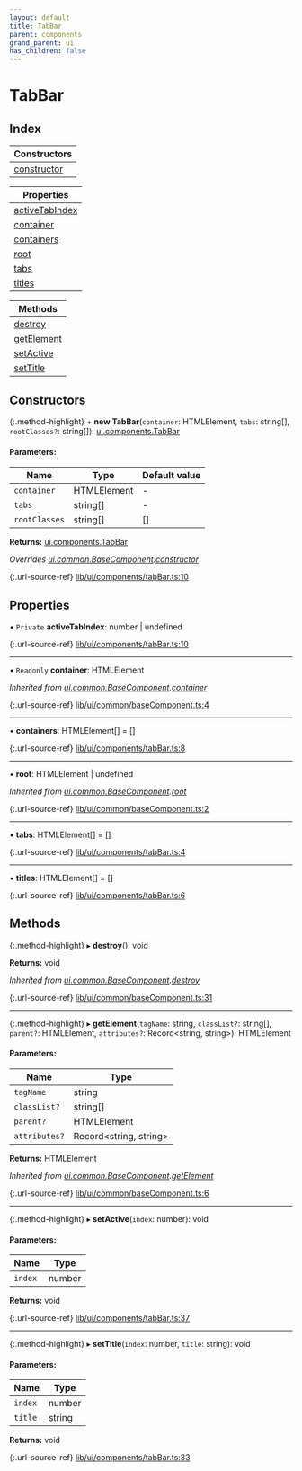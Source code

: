 ```yaml
---
layout: default
title: TabBar
parent: components
grand_parent: ui
has_children: false
---
```


# TabBar

## Index

| Constructors |
|-----------|
| [constructor](#constructor) |

| Properties |
|-----------|
| [activeTabIndex](#activetabindex) |
| [container](#container) |
| [containers](#containers) |
| [root](#root) |
| [tabs](#tabs) |
| [titles](#titles) |

| Methods |
|-----------|
| [destroy](#destroy) |
| [getElement](#getelement) |
| [setActive](#setactive) |
| [setTitle](#settitle) |

## Constructors

{:.method-highlight}
\+ **new TabBar**(`container`: HTMLElement, `tabs`: string[], `rootClasses?`: string[]): [ui.components.TabBar](../ui_components_tabbar)

#### Parameters:

Name | Type | Default value |
------ | ------ | ------ |
`container` | HTMLElement | - |
`tabs` | string[] | - |
`rootClasses` | string[] | [] |

**Returns:** [ui.components.TabBar](../ui_components_tabbar)

*Overrides [ui.common.BaseComponent](../ui_common_basecomponent).[constructor](../ui_common_basecomponent#constructor)*

{:.url-source-ref}
[lib/ui/components/tabBar.ts:10](https://github.com/ascentcore/dataspot/blob/236fcea/lib/ui/components/tabBar.ts#L10)

## Properties

• `Private` **activeTabIndex**: number \| undefined

{:.url-source-ref}
[lib/ui/components/tabBar.ts:10](https://github.com/ascentcore/dataspot/blob/236fcea/lib/ui/components/tabBar.ts#L10)

___

• `Readonly` **container**: HTMLElement

*Inherited from [ui.common.BaseComponent](../ui_common_basecomponent).[container](../ui_common_basecomponent#container)*

{:.url-source-ref}
[lib/ui/common/baseComponent.ts:4](https://github.com/ascentcore/dataspot/blob/236fcea/lib/ui/common/baseComponent.ts#L4)

___

•  **containers**: HTMLElement[] = []

{:.url-source-ref}
[lib/ui/components/tabBar.ts:8](https://github.com/ascentcore/dataspot/blob/236fcea/lib/ui/components/tabBar.ts#L8)

___

•  **root**: HTMLElement \| undefined

*Inherited from [ui.common.BaseComponent](../ui_common_basecomponent).[root](../ui_common_basecomponent#root)*

{:.url-source-ref}
[lib/ui/common/baseComponent.ts:2](https://github.com/ascentcore/dataspot/blob/236fcea/lib/ui/common/baseComponent.ts#L2)

___

•  **tabs**: HTMLElement[] = []

{:.url-source-ref}
[lib/ui/components/tabBar.ts:4](https://github.com/ascentcore/dataspot/blob/236fcea/lib/ui/components/tabBar.ts#L4)

___

•  **titles**: HTMLElement[] = []

{:.url-source-ref}
[lib/ui/components/tabBar.ts:6](https://github.com/ascentcore/dataspot/blob/236fcea/lib/ui/components/tabBar.ts#L6)

## Methods

{:.method-highlight}
▸ **destroy**(): void

**Returns:** void

*Inherited from [ui.common.BaseComponent](../ui_common_basecomponent).[destroy](../ui_common_basecomponent#destroy)*

{:.url-source-ref}
[lib/ui/common/baseComponent.ts:31](https://github.com/ascentcore/dataspot/blob/236fcea/lib/ui/common/baseComponent.ts#L31)

___

{:.method-highlight}
▸ **getElement**(`tagName`: string, `classList?`: string[], `parent?`: HTMLElement, `attributes?`: Record\<string, string>): HTMLElement

#### Parameters:

Name | Type |
------ | ------ |
`tagName` | string |
`classList?` | string[] |
`parent?` | HTMLElement |
`attributes?` | Record\<string, string> |

**Returns:** HTMLElement

*Inherited from [ui.common.BaseComponent](../ui_common_basecomponent).[getElement](../ui_common_basecomponent#getelement)*

{:.url-source-ref}
[lib/ui/common/baseComponent.ts:6](https://github.com/ascentcore/dataspot/blob/236fcea/lib/ui/common/baseComponent.ts#L6)

___

{:.method-highlight}
▸ **setActive**(`index`: number): void

#### Parameters:

Name | Type |
------ | ------ |
`index` | number |

**Returns:** void

{:.url-source-ref}
[lib/ui/components/tabBar.ts:37](https://github.com/ascentcore/dataspot/blob/236fcea/lib/ui/components/tabBar.ts#L37)

___

{:.method-highlight}
▸ **setTitle**(`index`: number, `title`: string): void

#### Parameters:

Name | Type |
------ | ------ |
`index` | number |
`title` | string |

**Returns:** void

{:.url-source-ref}
[lib/ui/components/tabBar.ts:33](https://github.com/ascentcore/dataspot/blob/236fcea/lib/ui/components/tabBar.ts#L33)
